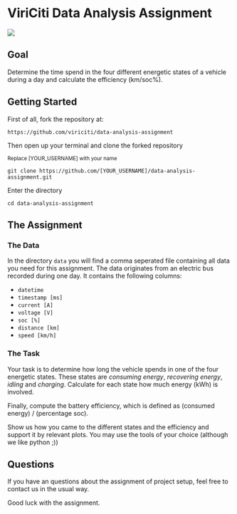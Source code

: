 # ViriCiti Data Analysis Assignment
![
](https://imgs.xkcd.com/comics/convincing.png)

## Goal
Determine the time spend in the four different energetic states of a vehicle during a day and calculate the efficiency (km/soc%).

## Getting Started
First of all, fork the repository at:

`https://github.com/viriciti/data-analysis-assignment`

Then open up your terminal and clone the forked repository

<sup>Replace [YOUR_USERNAME] with your name</sup>

`git clone https://github.com/[YOUR_USERNAME]/data-analysis-assignment.git`

Enter the directory

`cd data-analysis-assignment`

## The Assignment

### The Data
In the directory `data` you will find a comma seperated file containing all data you need for this
assignment. The data originates from an electric bus recorded during one day. It contains the following columns:
- `datetime`
- `timestamp [ms]`
- `current [A]`
- `voltage [V]`
- `soc [%]`
- `distance [km]`
- `speed [km/h]`

### The Task
Your task is to determine how long the vehicle spends in one of the four energetic states. 
These states are *consuming energy*, *recovering energy*, *idling* and *charging*.
Calculate for each state how much energy (kWh) is involved.

Finally, compute the battery efficiency, which is defined as (consumed energy) / (percentage soc).

Show us how you came to the different states and the efficiency and support it by relevant plots.
You may use the tools of your choice (although we like python ;))

## Questions
If you have an questions about the assignment of project setup, feel free to contact us in the usual
way.

Good luck with the assignment.
